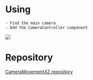 # Using

```
- Find the main camera 
- Add the CameraController component
```

![](Doc/component.png)

# Repository

[CameraMovementXZ repository](https://github.com/BrunoBiluca/UnityFoundation/tree/main/Systems/Camera/CameraMovementXZ)
